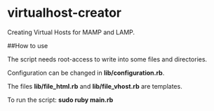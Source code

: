 virtualhost-creator
===================

Creating Virtual Hosts for MAMP and LAMP.

##How to use

The script needs root-access to write into some files and directories.

Configuration can be changed in __lib/configuration.rb__.

The files __lib/file_html.rb__ and __lib/file_vhost.rb__ are templates.

To run the script: __sudo ruby main.rb__
